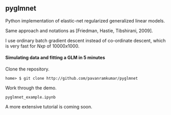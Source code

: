 ## pyglmnet
Python implementation of elastic-net regularized generalized linear models.

Same approach and notations as [Friedman, Hastie, Tibshirani, 2009].

I use ordinary batch gradient descent instead of co-ordinate descent, which is very fast for $N x p$ of $10000 x 1000$.

#### Simulating data and fitting a GLM in 5 minutes
Clone the repository.
```
home> $ git clone http://github.com/pavanramkumar/pyglmnet
```
Work through the demo.
```
pyglmnet_example.ipynb
```

A more extensive tutorial is coming soon.
